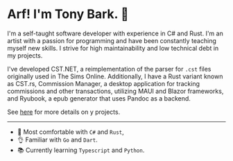 # Arf! I'm Tony Bark. 🦊

I'm a self-taught software developer with experience in C# and Rust. I'm an artist with a passion for programming and have been constantly teaching myself new skills. I strive for high maintainability and low technical debt in my projects.

I've developed CST.NET, a reimplementation of the parser for ``.cst`` files originally used in The Sims Online. Additionally, I have a Rust variant known as CST.rs, Commission Manager, a desktop application for tracking commissions and other transactions, utilizing MAUI and Blazor frameworks, and Ryubook, a epub generator that uses Pandoc as a backend.

See [here](resume.md) for more details on y projects.

---

- 🧰 Most comfortable with ``C#`` and ``Rust``,
- 👌 Familiar with ``Go`` and  ``Dart``.
- 📚 Currently learning ``Typescript`` and ``Python``.
